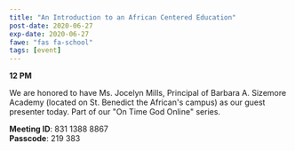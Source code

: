 ```yaml
---
title: "An Introduction to an African Centered Education"
post-date: 2020-06-27
exp-date: 2020-06-27
fawe: "fas fa-school"
tags: [event]
---
```

**12 PM**

We are honored to have Ms. Jocelyn Mills, Principal of Barbara A. Sizemore Academy (located on St. Benedict the African's campus) as our guest presenter today. Part of our "On Time God Online" series.

<p class="text-danger"><b>Meeting ID</b>: 831 1388 8867
<br>
<b>Passcode</b>: 219 383
</p>